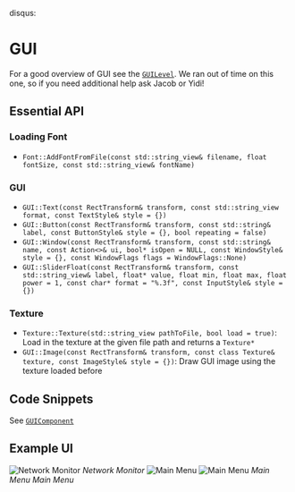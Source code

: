 disqus:
# GUI
For a good overview of GUI see the [`GUILevel`](https://github.com/Isetta-Team/Isetta-Engine/tree/master/Isetta/IsettaTestbed/GUILevel).
We ran out of time on this one, so if you need additional help ask Jacob or Yidi!

## Essential API
### Loading Font
- `Font::AddFontFromFile(const std::string_view& filename, float fontSize,
                              const std::string_view& fontName)`

### GUI
- `GUI::Text(const RectTransform& transform,
                   const std::string_view format, const TextStyle& style = {})`
- `GUI::Button(const RectTransform& transform, const std::string& label,
                     const ButtonStyle& style = {}, bool repeating = false)`
- `GUI::Window(const RectTransform& transform, const std::string& name,
                     const Action<>& ui, bool* isOpen = NULL,
                     const WindowStyle& style = {},
                     const WindowFlags flags = WindowFlags::None)`
- `GUI::SliderFloat(const RectTransform& transform,
                          const std::string_view& label, float* value,
                          float min, float max, float power = 1,
                          const char* format = "%.3f",
                          const InputStyle& style = {})`

### Texture
- `Texture::Texture(std::string_view pathToFile, bool load = true)`: Load in the texture at the given file path and returns a `Texture*`
- `GUI::Image(const RectTransform& transform,
                    const class Texture& texture, const ImageStyle& style = {})`: Draw GUI image using the texture loaded before

## Code Snippets
See [`GUIComponent`](https://github.com/Isetta-Team/Isetta-Engine/blob/master/Isetta/IsettaTestbed/GUILevel/GUIComponent.cpp)

## Example UI
![Network Monitor](..images/engine_docs/network_monitor.jpg)
*Network Monitor*
![Main Menu](..images/engine_docs/main_menu.png)
![Main Menu](..images/engine_docs/main_menu.jpg)
*Main Menu*
*Main Menu*